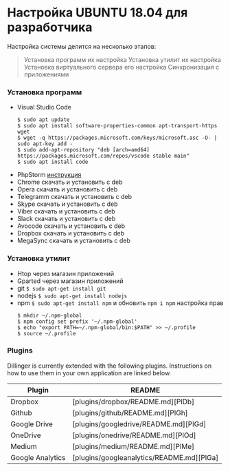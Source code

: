 # Настройка UBUNTU 18.04 для разработчика
Настройка системы делится на несколько этапов:
> Установка программ их настройка
> Установка утилит их настройка
> Установка виртуального сервера его настройка
> Синхронизация с приложениями

### Установка программ
  - Visual Studio Code
    ```
    $ sudo apt update
    $ sudo apt install software-properties-common apt-transport-https wget
    $ wget -q https://packages.microsoft.com/keys/microsoft.asc -O- | sudo apt-key add -
    $ sudo add-apt-repository "deb [arch=amd64] https://packages.microsoft.com/repos/vscode stable main"
    $ sudo apt install code
    ```
  - PhpStorm [инструкция](https://www.jetbrains.com/help/phpstorm/install-and-set-up-product.html)
  - Chrome скачать и установить с deb
  - Opera скачать и установить с deb
  - Telegramm скачать и установить с deb
  - Skype скачать и установить с deb
  - Viber скачать и установить с deb
  - Slack скачать и установить с deb
  - Avocode скачать и установить с deb
  - Dropbox скачать и установить с deb
  - MegaSync скачать и установить с deb

### Установка утилит
  - Htop  через магазин приложений
  - Gparted через магазин приложений
  - git ```$ sudo apt-get install git```
  - nodejs ```$ sudo apt-get install nodejs```
  - npm ```$ sudo apt-get install npm``` и обновить ```npm i npm```
    настройка прав
    ```
    $ mkdir ~/.npm-global
    $ npm config set prefix '~/.npm-global'
    $ echo "export PATH=~/.npm-global/bin:$PATH" >> ~/.profile
    $ source ~/.profile
    ```
### Plugins

Dillinger is currently extended with the following plugins. Instructions on how to use them in your own application are linked below.

| Plugin | README |
| ------ | ------ |
| Dropbox | [plugins/dropbox/README.md][PlDb] |
| Github | [plugins/github/README.md][PlGh] |
| Google Drive | [plugins/googledrive/README.md][PlGd] |
| OneDrive | [plugins/onedrive/README.md][PlOd] |
| Medium | [plugins/medium/README.md][PlMe] |
| Google Analytics | [plugins/googleanalytics/README.md][PlGa] |
